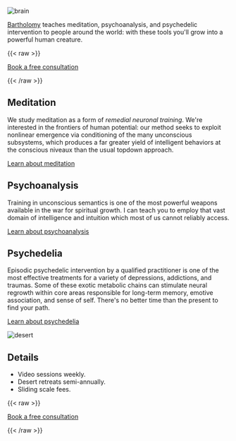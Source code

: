 ![brain](/covers/old_man.jpg)

[Bartholomy](/about) teaches meditation, psychoanalysis, and psychedelic intervention to people around the world: with these tools you'll grow into a powerful human creature.

{{< raw >}}

  <div class="action_button">
    <a href="/consult" onclick="gtagConversionEventOutboundClick('/consult');">
      <p>
          Book a free consultation
      </p>
    </a>
  </div>

{{< /raw >}}

## Meditation

We study meditation as a form of *remedial neuronal training*. We're interested in the frontiers of human potential: our method seeks to exploit nonlinear emergence via conditioning of the many unconscious subsystems, which produces a far greater yield of intelligent behaviors at the conscious niveaux than the usual topdown approach.

[Learn about meditation](/posts/why-meditate/)

## Psychoanalysis

Training in unconscious semantics is one of the most powerful weapons available in the war for spiritual growth. I can teach you to employ that vast domain of intelligence and intuition which most of us cannot reliably access.

[Learn about psychoanalysis](/posts/uncanny/)

## Psychedelia

Episodic psychedelic intervention by a qualified practitioner is one of the most effective treatments for a variety of depressions, addictions, and traumas. Some of these exotic metabolic chains can stimulate neural regrowth within core areas responsible for long-term memory, emotive association, and sense of self. There's no better time than the present to find your path.

[Learn about psychedelia](/posts/three-pillars/)

![desert](/landscape.jpg)

## Details

* Video sessions weekly.
* Desert retreats semi-annually.
* Sliding scale fees.

{{< raw >}}

  <div class="action_button">
    <a href="/consult" onclick="gtagConversionEventOutboundClick('/consult');">
      <p>
          Book a free consultation
      </p>
    </a>
  </div>

{{< /raw >}}
